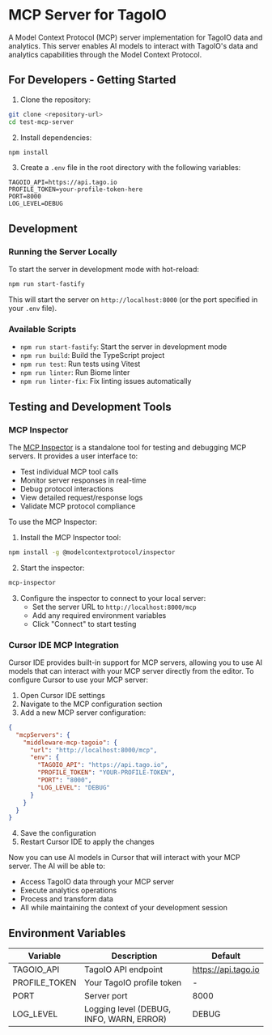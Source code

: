 # MCP Server for TagoIO

A Model Context Protocol (MCP) server implementation for TagoIO data and analytics. This server enables AI models to interact with TagoIO's data and analytics capabilities through the Model Context Protocol.

## For Developers - Getting Started

1. Clone the repository:

```bash
git clone <repository-url>
cd test-mcp-server
```

2. Install dependencies:

```bash
npm install
```

3. Create a `.env` file in the root directory with the following variables:

```env
TAGOIO_API=https://api.tago.io
PROFILE_TOKEN=your-profile-token-here
PORT=8000
LOG_LEVEL=DEBUG
```

## Development

### Running the Server Locally

To start the server in development mode with hot-reload:

```bash
npm run start-fastify
```

This will start the server on `http://localhost:8000` (or the port specified in your `.env` file).

### Available Scripts

- `npm run start-fastify`: Start the server in development mode
- `npm run build`: Build the TypeScript project
- `npm run test`: Run tests using Vitest
- `npm run linter`: Run Biome linter
- `npm run linter-fix`: Fix linting issues automatically

## Testing and Development Tools

### MCP Inspector

The [MCP Inspector](https://github.com/modelcontextprotocol/inspector) is a standalone tool for testing and debugging MCP servers. It provides a user interface to:

- Test individual MCP tool calls
- Monitor server responses in real-time
- Debug protocol interactions
- View detailed request/response logs
- Validate MCP protocol compliance

To use the MCP Inspector:

1. Install the MCP Inspector tool:

```bash
npm install -g @modelcontextprotocol/inspector
```

2. Start the inspector:

```bash
mcp-inspector
```

3. Configure the inspector to connect to your local server:
   - Set the server URL to `http://localhost:8000/mcp`
   - Add any required environment variables
   - Click "Connect" to start testing

### Cursor IDE MCP Integration

Cursor IDE provides built-in support for MCP servers, allowing you to use AI models that can interact with your MCP server directly from the editor. To configure Cursor to use your MCP server:

1. Open Cursor IDE settings
2. Navigate to the MCP configuration section
3. Add a new MCP server configuration:

```json
{
  "mcpServers": {
    "middleware-mcp-tagoio": {
      "url": "http://localhost:8000/mcp",
      "env": {
        "TAGOIO_API": "https://api.tago.io",
        "PROFILE_TOKEN": "YOUR-PROFILE-TOKEN",
        "PORT": "8000",
        "LOG_LEVEL": "DEBUG"
      }
    }
  }
}
```

4. Save the configuration
5. Restart Cursor IDE to apply the changes

Now you can use AI models in Cursor that will interact with your MCP server. The AI will be able to:

- Access TagoIO data through your MCP server
- Execute analytics operations
- Process and transform data
- All while maintaining the context of your development session

## Environment Variables

| Variable      | Description                              | Default             |
| ------------- | ---------------------------------------- | ------------------- |
| TAGOIO_API    | TagoIO API endpoint                      | https://api.tago.io |
| PROFILE_TOKEN | Your TagoIO profile token                | -                   |
| PORT          | Server port                              | 8000                |
| LOG_LEVEL     | Logging level (DEBUG, INFO, WARN, ERROR) | DEBUG               |

